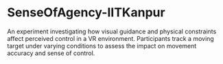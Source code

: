 # SenseOfAgency-IITKanpur
An experiment investigating how visual guidance and physical constraints affect perceived control in a VR environment. Participants track a moving target under varying conditions to assess the impact on movement accuracy and sense of control.
